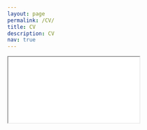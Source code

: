 ```yaml
---
layout: page
permalink: /CV/
title: CV
description: CV
nav: true
---
```


<iframe src="/assets/pdf/Zhenyu_Liu.pdf"></iframe>
